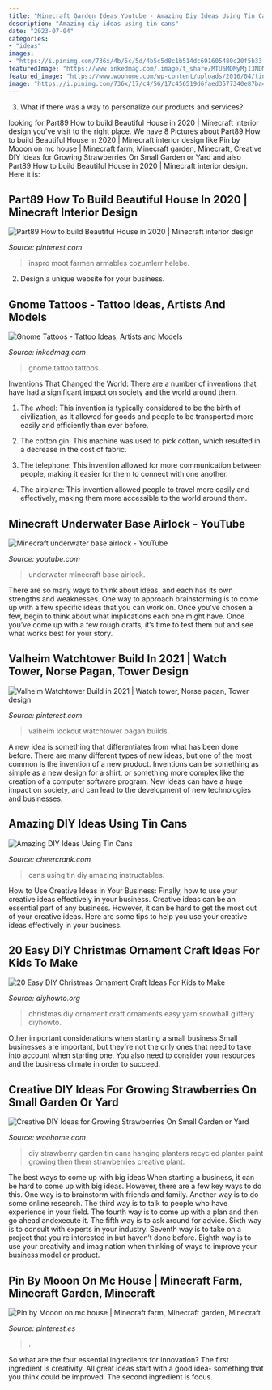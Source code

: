 ```yaml
---
title: "Minecraft Garden Ideas Youtube - Amazing Diy Ideas Using Tin Cans"
description: "Amazing diy ideas using tin cans"
date: "2023-07-04"
categories:
- "ideas"
images:
- "https://i.pinimg.com/736x/4b/5c/5d/4b5c5d8c1b514dc691605480c20f5b33.jpg"
featuredImage: "https://www.inkedmag.com/.image/t_share/MTU5MDMyMjI3NDM2MDQ2MTA0/tamar-thron.jpg"
featured_image: "https://www.woohome.com/wp-content/uploads/2016/04/tin_cans_strawberry_planter.jpg"
image: "https://i.pinimg.com/736x/17/c4/56/17c456519d6faed3577340e87ba408b7.jpg"
---
```



3. What if there was a way to personalize our products and services?

	

		
looking for Part89 How to build Beautiful House in 2020 | Minecraft interior design you've visit to the right place. We have 8 Pictures about Part89 How to build Beautiful House in 2020 | Minecraft interior design like Pin by Mooon on mc house | Minecraft farm, Minecraft garden, Minecraft, Creative DIY Ideas for Growing Strawberries On Small Garden or Yard and also Part89 How to build Beautiful House in 2020 | Minecraft interior design. Here it is:
		
    
## Part89 How To Build Beautiful House In 2020 | Minecraft Interior Design

<img loading=lazy src="https://i.pinimg.com/736x/17/c4/56/17c456519d6faed3577340e87ba408b7.jpg" onerror="this.onerror=null;this.src='https://tse4.mm.bing.net/th?id=OIP.Hox3mt85C7SgUrAru9T2sQHaNK&amp;pid=15.1';" alt="Part89 How to build Beautiful House in 2020 | Minecraft interior design">

_Source: pinterest.com_

>inspro moot farmen armables cozumlerr helebe. 

	

2. Design a unique website for your business.

    
## Gnome Tattoos - Tattoo Ideas, Artists And Models

<img loading=lazy src="https://www.inkedmag.com/.image/t_share/MTU5MDMyMjI3NDM2MDQ2MTA0/tamar-thron.jpg" onerror="this.onerror=null;this.src='https://tse4.mm.bing.net/th?id=OIP.9e-1TJsjEl6BJOF3Vh4g1wHaHa&amp;pid=15.1';" alt="Gnome Tattoos - Tattoo Ideas, Artists and Models">

_Source: inkedmag.com_

>gnome tattoo tattoos. 

	

Inventions That Changed the World: There are a number of inventions that have had a significant impact on society and the world around them.
1. The wheel: This invention is typically considered to be the birth of civilization, as it allowed for goods and people to be transported more easily and efficiently than ever before.
2. The cotton gin: This machine was used to pick cotton, which resulted in a decrease in the cost of fabric.

3. The telephone: This invention allowed for more communication between people, making it easier for them to connect with one another.

4. The airplane: This invention allowed people to travel more easily and effectively, making them more accessible to the world around them.

    
## Minecraft Underwater Base Airlock - YouTube

<img loading=lazy src="https://i.ytimg.com/vi/CSCQr9Kp6HE/maxresdefault.jpg" onerror="this.onerror=null;this.src='https://tse3.mm.bing.net/th?id=OIP.G59tiXaFAaRHi2LscWKElwHaEK&amp;pid=15.1';" alt="Minecraft underwater base airlock - YouTube">

_Source: youtube.com_

>underwater minecraft base airlock. 

	

There are so many ways to think about ideas, and each has its own strengths and weaknesses. One way to approach brainstorming is to come up with a few specific ideas that you can work on. Once you’ve chosen a few, begin to think about what implications each one might have. Once you’ve come up with a few rough drafts, it’s time to test them out and see what works best for your story.

    
## Valheim Watchtower Build In 2021 | Watch Tower, Norse Pagan, Tower Design

<img loading=lazy src="https://i.pinimg.com/736x/2b/3e/13/2b3e1367e41064dff0e804245a699212.jpg" onerror="this.onerror=null;this.src='https://tse1.mm.bing.net/th?id=OIP.j_zw_MZrPbujfChJGy2l3QHaKH&amp;pid=15.1';" alt="Valheim Watchtower Build in 2021 | Watch tower, Norse pagan, Tower design">

_Source: pinterest.com_

>valheim lookout watchtower pagan builds. 

	

A new idea is something that differentiates from what has been done before. There are many different types of new ideas, but one of the most common is the invention of a new product. Inventions can be something as simple as a new design for a shirt, or something more complex like the creation of a computer software program. New ideas can have a huge impact on society, and can lead to the development of new technologies and businesses.

    
## Amazing DIY Ideas Using Tin Cans

<img loading=lazy src="https://www.cheercrank.com/wp-content/uploads/2016/12/16-using-cans.jpg" onerror="this.onerror=null;this.src='https://tse1.mm.bing.net/th?id=OIP.bsL4yOkYrNP5_GZW5QUhzQHaMo&amp;pid=15.1';" alt="Amazing DIY Ideas Using Tin Cans">

_Source: cheercrank.com_

>cans using tin diy amazing instructables. 

	

How to Use Creative Ideas in Your Business: Finally, how to use your creative ideas effectively in your business.
Creative ideas can be an essential part of any business. However, it can be hard to get the most out of your creative ideas. Here are some tips to help you use your creative ideas effectively in your business.

    
## 20 Easy DIY Christmas Ornament Craft Ideas For Kids To Make

<img loading=lazy src="http://www.diyhowto.org/wp-content/uploads/DIYHowto-DIY-Christmas-Ornament-Craft-Ideas-For-Kids-17.jpg" onerror="this.onerror=null;this.src='https://tse4.mm.bing.net/th?id=OIP.JVkr7KYxthNDFgw3vSdHZwHaKZ&amp;pid=15.1';" alt="20 Easy DIY Christmas Ornament Craft Ideas For Kids to Make">

_Source: diyhowto.org_

>christmas diy ornament craft ornaments easy yarn snowball glittery diyhowto. 

	

Other important considerations when starting a small business
Small businesses are important, but they're not the only ones that need to take into account when starting one. You also need to consider your resources and the business climate in order to succeed.

    
## Creative DIY Ideas For Growing Strawberries On Small Garden Or Yard

<img loading=lazy src="https://www.woohome.com/wp-content/uploads/2016/04/tin_cans_strawberry_planter.jpg" onerror="this.onerror=null;this.src='https://tse4.mm.bing.net/th?id=OIP.koFXPoq4F7M1wp28TX3u4AHaRV&amp;pid=15.1';" alt="Creative DIY Ideas for Growing Strawberries On Small Garden or Yard">

_Source: woohome.com_

>diy strawberry garden tin cans hanging planters recycled planter paint growing then them strawberries creative plant. 

	

The best ways to come up with big ideas
When starting a business, it can be hard to come up with big ideas. However, there are a few key ways to do this. One way is to brainstorm with friends and family. Another way is to do some online research. The third way is to talk to people who have experience in your field. The fourth way is to come up with a plan and then go ahead andexecute it. The fifth way is to ask around for advice. Sixth way is to consult with experts in your industry. Seventh way is to take on a project that you’re interested in but haven’t done before. Eighth way is to use your creativity and imagination when thinking of ways to improve your business model or product.

    
## Pin By Mooon On Mc House | Minecraft Farm, Minecraft Garden, Minecraft

<img loading=lazy src="https://i.pinimg.com/736x/4b/5c/5d/4b5c5d8c1b514dc691605480c20f5b33.jpg" onerror="this.onerror=null;this.src='https://tse4.mm.bing.net/th?id=OIP.hg-S5DqfGqnqnfR575iRKgHaD7&amp;pid=15.1';" alt="Pin by Mooon on mc house | Minecraft farm, Minecraft garden, Minecraft">

_Source: pinterest.es_

>. 

	

So what are the four essential ingredients for innovation? The first ingredient is creativity. All great ideas start with a good idea- something that you think could be improved. The second ingredient is focus.

